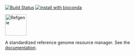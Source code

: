 [![Build Status](https://travis-ci.org/databio/refgenie.svg?branch=master)](https://travis-ci.org/databio/refgenie)
[![install with bioconda](https://img.shields.io/badge/install%20with-bioconda-brightgreen.svg?style=flat)](http://bioconda.github.io/recipes/refgenie/README.html)

<img src="https://raw.githubusercontent.com/databio/refgenie/master/docs/img/refgenie_logo.svg?sanitize=true" alt="Refgenie" height="70"/><br>

A standardized reference genome resource manager. See the [documentation](http://refgenie.databio.org).
